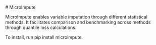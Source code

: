 # MicroImpute

MicroImpute enables variable imputation through different statistical methods. It facilitates comparison and benchmarking across methods through quantile loss calculations.

To install, run pip install microimpute.
 